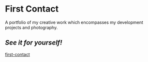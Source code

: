 # First Contact

A portfolio of my creative work which encompasses my development projects and photography.

## _See it for yourself!_
[first-contact](https://kristyeley.com)
